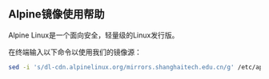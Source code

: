 ## Alpine镜像使用帮助

Alpine Linux是一个面向安全，轻量级的Linux发行版。

在终端输入以下命令以使用我们的镜像源：

```bash
sed -i 's/dl-cdn.alpinelinux.org/mirrors.shanghaitech.edu.cn/g' /etc/apk/repositories
```